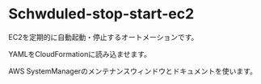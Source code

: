 # Schwduled-stop-start-ec2
EC2を定期的に自動起動・停止するオートメーションです。

YAMLをCloudFormationに読み込ませます。

AWS SystemManagerのメンテナンスウィンドウとドキュメントを使います。

